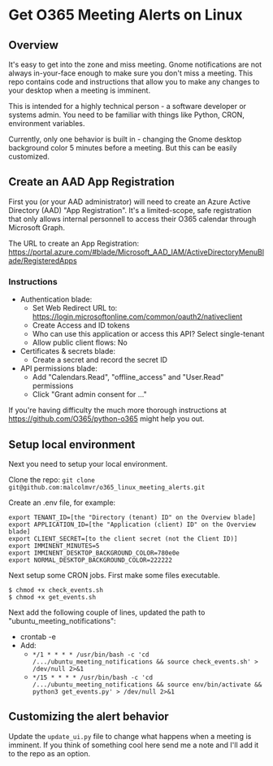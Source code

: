 # Get O365 Meeting Alerts on Linux

## Overview

It's easy to get into the zone and miss meeting. Gnome notifications are not always in-your-face
enough to make sure you don't miss a meeting. This repo contains code and instructions that allow
you to make any changes to your desktop when a meeting is imminent.

This is intended for a highly technical person - a software developer or systems admin. You need to
be familiar with things like Python, CRON, environment variables.

Currently, only one behavior is built in - changing the Gnome desktop background color 5 minutes
before a meeting. But this can be easily customized.

## Create an AAD App Registration

First you (or your AAD administrator) will need to create an Azure Active Directory (AAD)
"App Registration". It's a limited-scope, safe registration that only allows internal
personnell to access their O365 calendar through Microsoft Graph.

The URL to create an App Registration: 
https://portal.azure.com/#blade/Microsoft_AAD_IAM/ActiveDirectoryMenuBlade/RegisteredApps

### Instructions

* Authentication blade:
    * Set Web Redirect URL to: https://login.microsoftonline.com/common/oauth2/nativeclient
    * Create Access and ID tokens
    * Who can use this application or access this API? Select single-tenant
    * Allow public client flows: No
* Certificates & secrets blade:
    * Create a secret and record the secret ID
* API permissions blade:
    * Add "Calendars.Read", "offline_access" and "User.Read" permissions
    * Click "Grant admin consent for ..."

If you're having difficulty the much more thorough instructions at https://github.com/O365/python-o365
might help you out.

## Setup local environment

Next you need to setup your local environment.

Clone the repo:
`git clone git@github.com:malcolmvr/o365_linux_meeting_alerts.git`

Create an .env file, for example:

```
export TENANT_ID=[the "Directory (tenant) ID" on the Overview blade]
export APPLICATION_ID=[the "Application (client) ID" on the Overview blade]
export CLIENT_SECRET=[to the client secret (not the Client ID)]
export IMMINENT_MINUTES=5
export IMMINENT_DESKTOP_BACKGROUND_COLOR=780e0e
export NORMAL_DESKTOP_BACKGROUND_COLOR=222222
```

Next setup some CRON jobs. First make some files executable.

```
$ chmod +x check_events.sh
$ chmod +x get_events.sh
```

Next add the following couple of lines, updated the path to "ubuntu_meeting_notifications":

* crontab -e
* Add:
    * `*/1 * * * * /usr/bin/bash -c 'cd /.../ubuntu_meeting_notifications && source check_events.sh' > /dev/null 2>&1`
    * `*/15 * * * * /usr/bin/bash -c 'cd /.../ubuntu_meeting_notifications && source env/bin/activate && python3 get_events.py' > /dev/null 2>&1`

## Customizing the alert behavior

Update the `update_ui.py` file to change what happens when a meeting is imminent. If you think of something cool here
send me a note and I'll add it to the repo as an option.